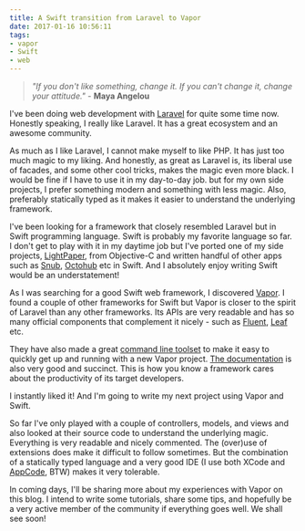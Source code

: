 ```yaml
---
title: A Swift transition from Laravel to Vapor
date: 2017-01-16 10:56:11
tags:
- vapor
- Swift
- web
---
```

> *"If you don't like something, change it. If you can't change it, change your attitude."* - **Maya Angelou**

I've been doing web development with [Laravel](https://laravel.com) for quite some time now. Honestly speaking, I really like Laravel. It has a great ecosystem and an awesome community.

As much as I like Laravel, I cannot make myself to like PHP. It has just too much magic to my liking. And honestly, as great as Laravel is, its liberal use of facades, and some other cool tricks, makes the magic even more black. I would be fine if I have to use it in my day-to-day job. but for my own side projects, I prefer something modern and something with less magic. Also, preferably statically typed as it makes it easier to understand the underlying framework.

<!--more-->

I've been looking for a framework that closely resembled Laravel but in Swift programming language. Swift is probably my favorite language so far. I don't get to play with it in my daytime job but I've  ported one of my side projects, [LightPaper](http://lightpaper.42squares.in), from Objective-C and written handful of other apps such as [Snub](https://github.com/ashokgelal/Snub), [Octohub](https://www.producthunt.com/posts/octohub) etc in Swift. And I absolutely enjoy writing Swift would be an understatement!

As I was searching for a good Swift web framework, I discovered [Vapor](https://vapor.codes). I found a couple of other frameworks for Swift but Vapor is closer to the spirit of Laravel than any other frameworks. Its APIs are very readable and has so many official components that complement it nicely  - such as [Fluent](https://github.com/vapor/fluent), [Leaf](https://github.com/vapor/fluent) etc.

They have also made a great [command line toolset](https://vapor.github.io/documentation/getting-started/install-toolbox.html) to make it easy to quickly get up and running with a new Vapor project. [The documentation](https://vapor.github.io/documentation/getting-started/install-toolbox.html) is also very good and succinct. This is how you know a framework cares about the productivity of its target developers.

I instantly liked it! And I'm going to write my next project using Vapor and Swift.

So far I've only played with a couple of controllers, models, and views and also looked at their source code to understand the underlying magic. Everything is very readable and nicely commented. The (over)use of extensions does make it difficult to follow sometimes. But the combination of a statically typed language and a very good IDE (I use both XCode and [AppCode](https://www.jetbrains.com/objc/), BTW) makes it very tolerable.

In coming days, I'll be sharing more about my experiences with Vapor on this blog. I intend to write some tutorials, share some tips, and hopefully be a very active member of the community if everything goes well. We shall see soon!